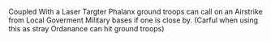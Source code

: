 Coupled With a Laser Targter Phalanx ground troops can call on an
Airstrike from Local Goverment Military bases if one is close by.
(Carful when using this as stray Ordanance can hit ground troops)